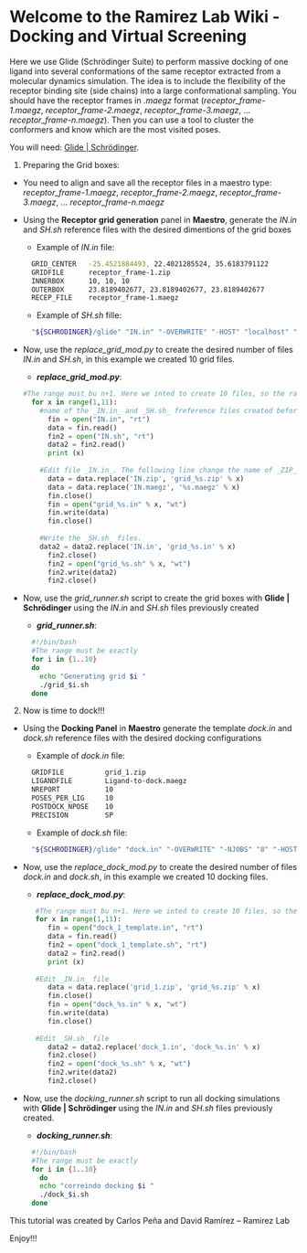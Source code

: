 # Welcome to the Ramirez Lab Wiki - Docking and Virtual Screening

Here we use Glide (Schrödinger Suite) to perform massive docking of one ligand into several conformations of the same receptor extracted from a molecular dynamics simulation. The idea is to include the flexibility of the receptor binding site (side chains) into a large conformational sampling. You should have the receptor frames in _.maegz_ format (_receptor_frame-1.maegz_, _receptor_frame-2.maegz_, _receptor_frame-3.maegz_, ... _receptor_frame-n.maegz_). Then you can use a tool to cluster the conformers and know which are the most visited poses.

You will need: [Glide | Schrödinger](https://www.schrodinger.com/glide). 

1. Preparing the Grid boxes:
- You need to align and save all the receptor files in a maestro type: _receptor_frame-1.maegz_, _receptor_frame-2.maegz_, _receptor_frame-3.maegz_, ... _receptor_frame-n.maegz_
- Using the **Receptor grid generation** panel in **Maestro**, generate the _IN.in_ and _SH.sh_ reference files with the desired dimentions of the grid boxes
  * Example of _IN.in_ file:
  ```bash
    GRID_CENTER   -25.4521884493, 22.4021285524, 35.6183791122
    GRIDFILE      receptor_frame-1.zip
    INNERBOX      10, 10, 10
    OUTERBOX      23.8189402677, 23.8189402677, 23.8189402677
    RECEP_FILE    receptor_frame-1.maegz
  ```
  
  * Example of _SH.sh_ fille:
  ```bash
    "${SCHRODINGER}/glide" "IN.in" "-OVERWRITE" "-HOST" "localhost" "-TMPLAUNCHDIR" "-ATTACHED"
  ```

- Now, use the _replace_grid_mod.py_ to create the desired number of files _IN.in_ and _SH.sh_, in this example we created 10 grid files.
  
  * **_replace_grid_mod.py_**:
  ```python
  #The range must bu n+1. Here we inted to create 10 files, so the range must be (1,11)
    for x in range(1,11):
      #name of the _IN.in_ and _SH.sh_ freference files created before
	    fin = open("IN.in", "rt")
	    data = fin.read()
	    fin2 = open("IN.sh", "rt")
	    data2 = fin2.read()
	    print (x)
	
      #Edit file _IN.in_. The following line change the name of _ZIP_ files taht will be generated and _.maegz_ previously generated to be included in the range.
	    data = data.replace('IN.zip', 'grid_%s.zip' % x)
	    data = data.replace('IN.maegz', '%s.maegz' % x)
	    fin.close()
	    fin = open("grid_%s.in" % x, "wt")
	    fin.write(data)
	    fin.close()
	  
      #Write the _SH.sh_ files.
      data2 = data2.replace('IN.in', 'grid_%s.in' % x)
	    fin2.close()
	    fin2 = open("grid_%s.sh" % x, "wt")
	    fin2.write(data2)
	    fin2.close()
  ```


- Now, use the _grid_runner.sh_ script to create the grid boxes with **Glide | Schrödinger** using the _IN.in_ and _SH.sh_ files previously created
  * **_grid_runner.sh_**:
  ```bash
    #!/bin/bash
    #The range must be exactly
    for i in {1..10}
    do
      echo "Generating grid $i "
      ./grid_$i.sh
    done
  ```


2. Now is time to dock!!! 
- Using the **Docking Panel** in **Maestro** generate the template _dock.in_ and _dock.sh_ reference files with the desired docking configurations
  * Example of _dock.in_ file:
  ```bash
    GRIDFILE          grid_1.zip
    LIGANDFILE        Ligand-to-dock.maegz
    NREPORT           10
    POSES_PER_LIG     10
    POSTDOCK_NPOSE    10
    PRECISION         SP
  ```
  
  * Example of _dock.sh_ file:
  ```bash
    "${SCHRODINGER}/glide" "dock.in" "-OVERWRITE" "-NJOBS" "8" "-HOST" "localhost:8" "-TMPLAUNCHDIR" "-ATTACHED"
  ```

- Now, use the _replace_dock_mod.py_ to create the desired number of files _dock.in_ and _dock.sh_, in this example we created 10 docking files.
  * **_replace_dock_mod.py_**:
  ```python
     #The range must bu n+1. Here we inted to create 10 files, so the range must be (1,11)
     for x in range(1,11):
	    fin = open("dock_1_template.in", "rt")
	    data = fin.read()
	    fin2 = open("dock_1_template.sh", "rt")
	    data2 = fin2.read()
	    print (x)
	      
     #Edit _IN.in_ file
	    data = data.replace('grid_1.zip', 'grid_%s.zip' % x)
	    fin.close()
	    fin = open("dock_%s.in" % x, "wt")
	    fin.write(data)
	    fin.close()
	
     #Edit _SH.sh_ file
	    data2 = data2.replace('dock_1.in', 'dock_%s.in' % x)
	    fin2.close()
	    fin2 = open("dock_%s.sh" % x, "wt")
	    fin2.write(data2)
	    fin2.close()
  ```


- Now, use the _docking_runner.sh_ script to run all docking simulations with **Glide | Schrödinger** using the _IN.in_ and _SH.sh_ files previously created.
  * **_docking_runner.sh_**:
  ```bash
    #!/bin/bash
    #The range must be exactly
    for i in {1..10}
      do
      echo "correindo docking $i "
      ./dock_$i.sh
    done
  ```

This tutorial was created by Carlos Peña and David Ramírez – Ramirez Lab

Enjoy!!!
